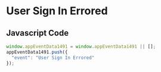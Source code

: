 # User Sign In Errored

## Javascript Code
```js
window.appEventData1491 = window.appEventData1491 || [];
appEventData1491.push({
  "event": "User Sign In Errored"
});
```





